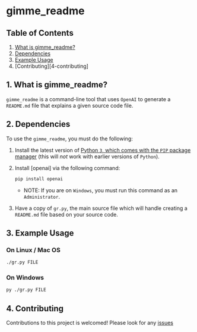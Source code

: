# gimme_readme

## Table of Contents

1. [What is gimme_readme?][1-what-is-gimme-readme]
2. [Dependencies][2-dependencies]
3. [Example Usage][3-example-usage]
4. [Contributing][4-contributing]

## 1. What is gimme_readme?

`gimme_readme` is a command-line tool that uses `OpenAI` to generate a `README.md` file that explains a given source code file.

## 2. Dependencies

To use the `gimme_readme`, you must do the following:

1. Install the latest version of [Python `3`, which comes with the `PIP` package manager](https://www.python.org/downloads/) (this will _not_ work with earlier versions of `Python`).
2. Install [openai] via the following command:

   ```sh
   pip install openai
   ```

   - NOTE: If you are on `Windows`, you must run this command as an `Administrator`.

3. Have a copy of `gr.py`, the main source file which will handle creating a `README.md` file based on your source code.

## 3. Example Usage

### On Linux / Mac OS

```sh
./gr.py FILE
```

### On Windows

```sh
py ./gr.py FILE
```

## 4. Contributing

Contributions to this project is welcomed! Please look for any [issues](https://github.com/peterdanwan/gimme_readme/issues)

[1-what-is-gimme-readme]: #1-what-is-gimme_readme
[2-dependencies]: #2-dependencies
[3-example-usage]: #3-example-usage
